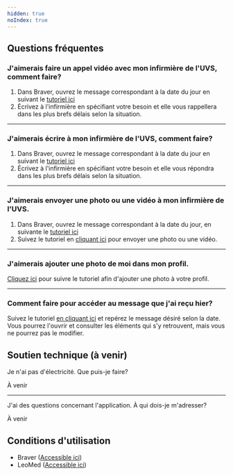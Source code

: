 ```yaml
---
hidden: true
noIndex: true
---
```


## Questions fréquentes

### J'aimerais faire un **appel vidéo** avec mon infirmière de l'UVS, comment faire? 

1. Dans Braver, ouvrez le message correspondant à la date du jour en suivant le [tutoriel ici](https://support.braver.net/guides/pour-les-patients-et-proches-aidants/fils-de-discussion/repondre-a-un-nouveau-message)
2. Écrivez à l'infirmière en spécifiant votre besoin et elle vous rappellera dans les plus brefs délais selon la situation.

---

### J'aimerais **écrire** à mon infirmière de l'UVS, comment faire?

1. Dans Braver, ouvrez le message correspondant à la date du jour en suivant le [tutoriel ici](https://support.braver.net/guides/pour-les-patients-et-proches-aidants/fils-de-discussion/repondre-a-un-nouveau-message)
2. Écrivez à l'infirmière en spécifiant votre besoin et elle vous répondra dans les plus brefs délais selon la situation.

---

### J'aimerais **envoyer une photo ou une vidéo** à mon infirmière de l'UVS.

1. Dans Braver, ouvrez le message correspondant à la date du jour, en suivante le [tutoriel ici](https://support.braver.net/guides/pour-les-patients-et-proches-aidants/fils-de-discussion/repondre-a-un-nouveau-message)
2. Suivez le tutoriel en [cliquant ici](https://support.braver.net/guides/pour-les-patients-et-proches-aidants/fils-de-discussion/ajouter-un-fichier-une-photo-ou-une-video-a-un-fil-de-discussion-patient) pour envoyer une photo ou une vidéo.

---

### J'aimerais ajouter une photo de moi dans mon **profil**.

[Cliquez ici](https://support.braver.net/guides/pour-les-patients-et-proches-aidants/gestion-du-profil/modifier-son-profil-photo) pour suivre le tutoriel afin d'ajouter une photo à votre profil.

---

### Comment faire pour accéder au **message que j'ai reçu hier**?

Suivez le tutoriel [en cliquant ici](https://support.braver.net/guides/pour-les-patients-et-proches-aidants/fils-de-discussion/trouver-un-fil-de-discussion-ferme-patient) et repérez le message désiré selon la date. Vous pourrez l'ouvrir et consulter les éléments qui s'y retrouvent, mais vous ne pourrez pas le modifier.

## Soutien technique (à venir)

Je n'ai pas d'électricité. Que puis-je faire?

À venir

---

J'ai des questions concernant l'application. À qui dois-je m'adresser?

À venir

## Conditions d'utilisation

- Braver ([Accessible ici](https://www.braver.net/fr/resources/tos/))
- LeoMed ([Accessible ici](https://www.leomed.co/terms-and-conditions-freemium))
